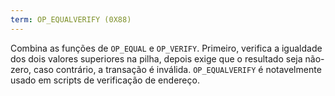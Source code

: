 ```yaml
---
term: OP_EQUALVERIFY (0X88)
---
```


Combina as funções de `OP_EQUAL` e `OP_VERIFY`. Primeiro, verifica a igualdade dos dois valores superiores na pilha, depois exige que o resultado seja não-zero, caso contrário, a transação é inválida. `OP_EQUALVERIFY` é notavelmente usado em scripts de verificação de endereço.